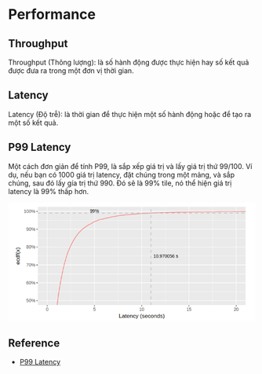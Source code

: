 # Performance

## Throughput

Throughput (Thông lượng): là số hành động được thực hiện hay số kết quả được đưa ra trong một đơn vị thời gian.

## Latency

Latency (Độ trễ): là thời gian để thực hiện một số hành động hoặc để tạo ra một số kết quả.

## P99 Latency

Một cách đơn giản để tính P99, là sắp xếp giá trị và lấy giá trị thứ 99/100. Ví dụ, nếu bạn có 1000 giá trị latency, đặt chúng trong một mảng, và sắp chúng, sau đó lấy gía trị thứ 990. Đó sẽ là 99% tile, nó thể hiện giá trị latency là 99% thấp hơn.

<div align="center">
    <img src="../media/p99.png" src="java-thinking">
</div>

## Reference

- [P99 Latency](https://blog.bramp.net/post/2018/01/16/measuring-percentile-latency/)
